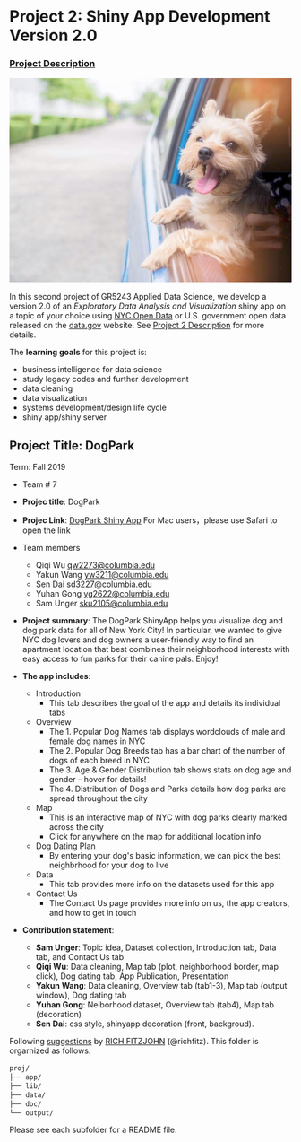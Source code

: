 # Project 2: Shiny App Development Version 2.0

### [Project Description](doc/project2_desc.md)

![](doc/background.jpg)

In this second project of GR5243 Applied Data Science, we develop a version 2.0 of an *Exploratory Data Analysis and Visualization* shiny app on a topic of your choice using [NYC Open Data](https://opendata.cityofnewyork.us/) or U.S. government open data released on the [data.gov](https://data.gov/) website. See [Project 2 Description](doc/project2_desc.md) for more details.  

The **learning goals** for this project is:

- business intelligence for data science
- study legacy codes and further development
- data cleaning
- data visualization
- systems development/design life cycle
- shiny app/shiny server


## Project Title: DogPark
Term: Fall 2019

+ Team # 7
+ **Projec title**: DogPark
+ **Projec Link**: [DogPark Shiny App](https://qqwu.shinyapps.io/proj2-2019-group7-dog-park/) For Mac users，please use Safari to open the link
 + Team members
	+ Qiqi Wu [qw2273@columbia.edu](qw2273@columbia.edu)
	+ Yakun Wang [yw3211@columbia.edu](yw3211@columbia.edu)
	+ Sen Dai [sd3227@columbia.edu](sd3227@columbia.edu)
	+ Yuhan Gong [yg2622@columbia.edu](yg2622@columbia.edu)
	+ Sam Unger [sku2105@columbia.edu](sku2105@columbia.edu)

+ **Project summary**: The DogPark ShinyApp helps you visualize dog and dog park data for all of New York City! In particular, we wanted to give NYC dog lovers and dog owners a user-friendly way to find an apartment location that best combines their neighborhood interests with easy access to fun parks for their canine pals. Enjoy!

+ **The app includes**:
  + Introduction
    + This tab describes the goal of the app and details its individual tabs
  + Overview
    + The 1. Popular Dog Names tab displays wordclouds of male and female dog names in NYC
    + The 2. Popular Dog Breeds tab has a bar chart of the number of dogs of each breed in NYC
    + The 3. Age & Gender Distribution tab shows stats on dog age and gender – hover for details!
    + The 4. Distribution of Dogs and Parks details how dog parks are spread throughout the city
  + Map
    + This is an interactive map of NYC with dog parks clearly marked across the city
    + Click for anywhere on the map for additional location info
  + Dog Dating Plan
    + By entering your dog's basic information, we can pick the best neighbrhood for your dog to live
  + Data 
    + This tab provides more info on the datasets used for this app
  + Contact Us
    + The Contact Us page provides more info on us, the app creators, and how to get in touch


+ **Contribution statement**: 
    + **Sam Unger**: Topic idea, Dataset collection, Introduction tab, Data tab, and Contact Us tab
    + **Qiqi Wu**: Data cleaning, Map tab (plot, neighborhood border, map click), Dog dating tab, App Publication, Presentation 
    + **Yakun Wang**: Data cleaning, Overview tab (tab1-3), Map tab (output window), Dog dating tab
    + **Yuhan Gong**: Neiborhood dataset, Overview tab (tab4), Map tab (decoration)
    + **Sen Dai**: css style, shinyapp decoration (front, backgroud). 

Following [suggestions](http://nicercode.github.io/blog/2013-04-05-projects/) by [RICH FITZJOHN](http://nicercode.github.io/about/#Team) (@richfitz). This folder is orgarnized as follows.

```
proj/
├── app/
├── lib/
├── data/
├── doc/
└── output/
```

Please see each subfolder for a README file.

